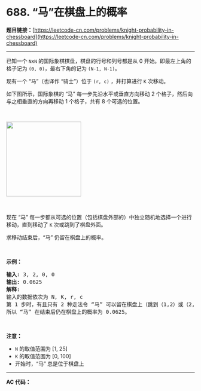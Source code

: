 # 688. “马”在棋盘上的概率

**题目链接：**[https://leetcode-cn.com/problems/knight-probability-in-chessboard](https://leetcode-cn.com/problems/knight-probability-in-chessboard)

---

<div class="content__1Y2H">
 <div class="notranslate">
  <p>已知一个&nbsp;<code>N</code>x<code>N</code>&nbsp;的国际象棋棋盘，棋盘的行号和列号都是从 0 开始。即最左上角的格子记为&nbsp;<code>(0, 0)</code>，最右下角的记为&nbsp;<code>(N-1, N-1)</code>。&nbsp;</p> 
  <p>现有一个 “马”（也译作 “骑士”）位于&nbsp;<code>(r, c)</code>&nbsp;，并打算进行&nbsp;<code>K</code> 次移动。&nbsp;</p> 
  <p>如下图所示，国际象棋的 “马” 每一步先沿水平或垂直方向移动 2 个格子，然后向与之相垂直的方向再移动 1 个格子，共有 8 个可选的位置。</p> 
  <p>&nbsp;</p> 
  <p><img style="height: 200px; width: 200px;" src="../aliyun-lc-upload/uploads/2018/10/12/knight.png"></p> 
  <p>&nbsp;</p> 
  <p>现在 “马” 每一步都从可选的位置（包括棋盘外部的）中独立随机地选择一个进行移动，直到移动了&nbsp;<code>K</code>&nbsp;次或跳到了棋盘外面。</p> 
  <p>求移动结束后，“马” 仍留在棋盘上的概率。</p> 
  <p>&nbsp;</p> 
  <p><strong>示例：</strong></p> 
  <pre class="language-text"><strong>输入:</strong> 3, 2, 0, 0
<strong>输出:</strong> 0.0625
<strong>解释:</strong> 
输入的数据依次为 N, K, r, c
第 1 步时，有且只有 2 种走法令 “马” 可以留在棋盘上（跳到（1,2）或（2,1））。对于以上的两种情况，各自在第2步均有且只有2种走法令 “马” 仍然留在棋盘上。
所以 “马” 在结束后仍在棋盘上的概率为 0.0625。
</pre> 
  <p>&nbsp;</p> 
  <p><strong>注意：</strong></p> 
  <ul> 
   <li><code>N</code> 的取值范围为 [1, 25]</li> 
   <li><code>K</code>&nbsp;的取值范围为 [0, 100]</li> 
   <li>开始时，“马” 总是位于棋盘上</li> 
  </ul> 
 </div>
</div>

---

**AC 代码：**

```java

```